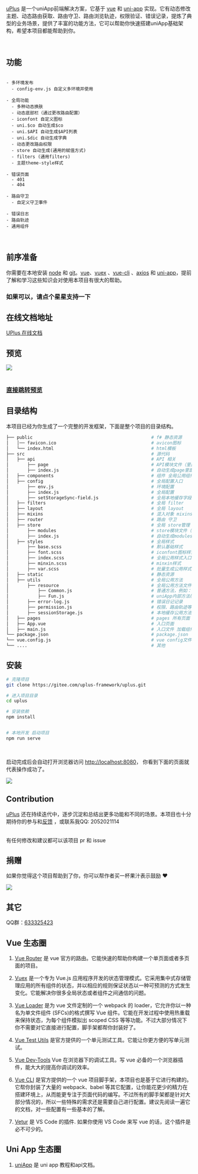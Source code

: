 <br><br><br>
[uPlus](https://gitee.com/uplus-framework/uplus.git) 是一个uniApp前端解决方案，它基于 [vue](https://github.com/vuejs/vue) 和 [uni-app](https://uniapp.dcloud.io/) 实现。它有动态修改主题、动态路由获取、路由守卫、路由浏览轨迹，权限验证、错误记录，提炼了典型的业务场景，提供了丰富的功能方法，它可以帮助你快速搭建uniApp基础架构，希望本项目都能帮助到你。


<br/>

## 功能

```

- 多环境发布
  - config-env.js 自定义多环境并使用

- 全局功能
  - 多种动态换肤
  - 动态底部栏（通过更改路由配置）
  - iconfont 自定义图标
  - uni.$co 自动生成$co
  - uni.$API 自动生成$API列表
  - uni.$dic 自动生成字典
  - 动态更改路由权限
  - store 自动生成(通用的赋值方式)
  - filters (通用filters)
  - 主题theme-style样式

- 错误页面
  - 401
  - 404

- 路由守卫
  - 自定义守卫事件

- 错误日志
- 路由轨迹
- 通用组件

```

<br/>

## 前序准备

你需要在本地安装 [node](http://nodejs.org/) 和 [git](https://git-scm.com/)。[vue](https://cn.vuejs.org/index.html)、[vuex](https://vuex.vuejs.org/zh-cn/) 、[vue-cli](https://github.com/vuejs/vue-cli) 、[axios](https://github.com/axios/axios) 和 [uni-app](https://uniapp.dcloud.io/)，提前了解和学习这些知识会对使用本项目有很大的帮助。

### 如果可以，请点个星星支持一下


## 在线文档地址

[UPlus 在线文档](http://uplus.evue.top/)


## 预览

![](https://i.postimg.cc/yNVps9nW/29-9a05dbe3d214c191bda05d6d558e582a-9f0ed86ddc4aa5db9ae641c342f227b2.png) <br> <br> 
 ### [直接跳转预览](http://uplus.evue.top/)


## 目录结构

本项目已经为你生成了一个完整的开发框架，下面是整个项目的目录结构。

```bash
├── public                                             # f# 静态资源
│   │── favicon.ico                                    # avicon图标
│   └── index.html                                     # html模板
├── src                                                # 源代码
│   ├── api                                            # API 相关
│       ├── page                                       # API模块文件（里面文件首字母大写）
│       ├── index.js                                   # 自动生成page里面所有API，绑定在uni.$API
│   ├── components                                     # 组件 全局公用组件
│   ├── config                                         # 全局配置入口
│       ├── env.js                                     # 环境配置
│       ├── index.js                                   # 全局配置
│       ├── setStorageSync-field.js                    # 全局本地缓存字段配置
│   ├── filters                                        # 全局 filter
│   ├── layout                                         # 全局 layout
│   ├── mixins                                         # 混入对象 mixins
│   ├── router                                         # 路由 守卫
│   ├── store                                          # 全局 store管理
│       ├── modules                                    # store模块文件（里面文件首字母大写）
│       ├── index.js                                   # 自动生成modules里面所有store
│   ├── styles                                         # 全局样式
│       ├── base.scss                                  # 默认基础样式
│       ├── font.scss                                  # iconfont图标样式
│       ├── index.scss                                 # 全局公用样式入口
│       ├── minxin.scss                                # minxin样式
│       ├── var.scss                                   # 批量生成公用样式
│   ├── static                                         # 静态资源
│   ├── utils                                          # 全局公用方法
│       ├── resource                                   # 全局公用方法文件（里面文件首字母大写），绑定在uni.$co
│           ├── Common.js                              # 普通方法，例如：节流等uni.$co.Common
│           ├── Fun.js                                 # uniApp内部方法(常用)，例如：跳转等uni.$co.Fun
│       ├── error-log.js                               # 错误日记记录
│       ├── permission.js                              # 权限、路由轨迹等
│       ├── sessionStorage.js                          # 本地缓存公用方法 uni.sessionStorage
│   ├── pages                                          # pages 所有页面
│   ├── App.vue                                        # 入口页面
│   ├── main.js                                        # 入口文件 加载组件 初始化等
└── package.json                                       # package.json
└── vue.config.js                                      # vue config文件
└── ....                                               # 其他
```

## 安装

```bash
# 克隆项目
git clone https://gitee.com/uplus-framework/uplus.git

# 进入项目目录
cd uplus

# 安装依赖
npm install


# 本地开发 启动项目
npm run serve
```

<br/>

启动完成后会自动打开浏览器访问 [http://localhost:8080](http://localhost:8080)， 你看到下面的页面就代表操作成功了。

![](https://s1.imagehub.cc/images/2021/06/11/FireShot-Capture-013------QQ_2052021114---10.152.78.584f7dba9d79397654.png)

## Contribution


[uPlus](https://gitee.com/uplus-framework/uplus.git) 还在持续迭代中，逐步沉淀和总结出更多功能和不同的场景。本项目也十分期待你的参与和[反馈](http://uplus.evue.top/comment/) ，或联系我QQ: 2052021114

<br/>
有任何修改和建议都可以该项目 pr 和 issue

## 捐赠

如果你觉得这个项目帮助到了你，你可以帮作者买一杯果汁表示鼓励 :heart:

![](http://wangzheshike.xxgushi.com/uni-app/donation.png)

## 其它

QQ群：<a target="_blank" href="https://qm.qq.com/cgi-bin/qm/qr?k=PL7gMOakpTDfMdnOvMxpugE93iS3yg5y&jump_from=webapi">633325423</a>

## Vue 生态圈

1. [Vue Router](https://router.vuejs.org/) 是 vue 官方的路由。它能快速的帮助你构建一个单页面或者多页面的项目。

2. [Vuex](https://vuex.vuejs.org/) 是一个专为 Vue.js 应用程序开发的状态管理模式。它采用集中式存储管理应用的所有组件的状态，并以相应的规则保证状态以一种可预测的方式发生变化。它能解决你很多全局状态或者组件之间通信的问题。

3. [Vue Loader](https://vue-loader.vuejs.org) 是为 vue 文件定制的一个 webpack 的 loader，它允许你以一种名为单文件组件 (SFCs)的格式撰写 Vue 组件。它能在开发过程中使用热重载来保持状态，为每个组件模拟出 scoped CSS 等等功能。不过大部分情况下你不需要对它直接进行配置，脚手架都帮你封装好了。

4) [Vue Test Utils](https://vue-test-utils.vuejs.org/) 是官方提供的一个单元测试工具。它能让你更方便的写单元测试。

5) [Vue Dev-Tools](https://github.com/vuejs/vue-devtools) Vue 在浏览器下的调试工具。写 vue 必备的一个浏览器插件，能大大的提高你调试的效率。

6) [Vue CLI](https://cli.vuejs.org/) 是官方提供的一个 vue 项目脚手架，本项目也是基于它进行构建的。它帮你封装了大量的 webpack、babel 等其它配置，让你能花更少的精力在搭建环境上，从而能更专注于页面代码的编写。不过所有的脚手架都是针对大部分情况的，所以一些特殊的需求还是需要自己进行配置。建议先阅读一遍它的文档，对一些配置有一些基本的了解。

7) [Vetur](https://github.com/vuejs/vetur) 是 VS Code 的插件. 如果你使用 VS Code 来写 vue 的话，这个插件是必不可少的。


## Uni App 生态圈

1. [uniApp](https://uniapp.dcloud.io/) 是 uni app 教程和api文档。